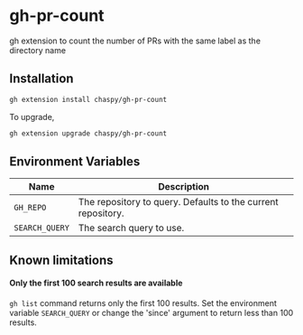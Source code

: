 # gh-pr-count

gh extension to count the number of PRs with the same label as the directory name

## Installation

```sh
gh extension install chaspy/gh-pr-count
```

To upgrade,

```sh
gh extension upgrade chaspy/gh-pr-count
```

## Environment Variables

| Name           | Description                                                  |
| -------------- | ------------------------------------------------------------ |
| `GH_REPO`      | The repository to query. Defaults to the current repository. |
| `SEARCH_QUERY` | The search query to use.                                     |

## Known limitations

#### Only the first 100 search results are available

`gh list` command returns only the first 100 results. Set the environment variable `SEARCH_QUERY` or change the 'since' argument to return less than 100 results.
